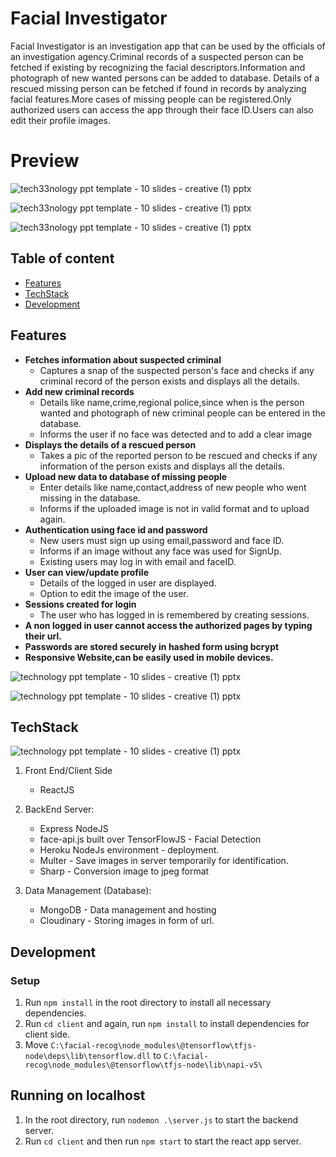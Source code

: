 # Facial Investigator

Facial Investigator is an investigation app that can be used by the officials of an investigation agency.Criminal records of a suspected person can be fetched if existing by recognizing the facial descriptors.Information and photograph of new wanted persons can be added to database. Details of a rescued missing person can be fetched if found in records by analyzing facial features.More cases of missing people can be registered.Only authorized users can access the app through their face ID.Users can also edit their profile images.

# Preview
![tech33nology ppt template - 10 slides - creative (1) pptx](https://user-images.githubusercontent.com/92640652/170768345-70c77fdc-4a26-4d54-a6a8-523c1d1ec3d2.png)

![tech33nology ppt template - 10 slides - creative (1) pptx](https://user-images.githubusercontent.com/92640652/170854655-b2442e77-74fc-4aae-9af5-3c463d555ec9.png)

![tech33nology ppt template - 10 slides - creative (1) pptx](https://user-images.githubusercontent.com/92640652/170854805-43c881d6-1918-4709-ba16-2b13e5f8afb9.png)


## Table of content
  - [Features](#features)
  - [TechStack](#techstack)
  - [Development](#development)
## Features
- **Fetches information about suspected criminal**
  - Captures a snap of the suspected person's face and checks if any criminal record of the person exists and displays all the details. 
- **Add new criminal records**
  - Details like name,crime,regional police,since when is the person wanted and photograph of new criminal people can be entered in the database.
  - Informs the user if no face was detected and to add a clear image
- **Displays the details of a rescued person**
  - Takes a pic of the reported person to be rescued and checks if any information of the person exists and displays all the details.
- **Upload new data to database of missing people**
  - Enter details like name,contact,address of new people who went missing in the database.
  - Informs if the uploaded image is not in valid format and to upload again.
- **Authentication using face id and password**
  - New users must sign up using email,password and face ID.
  - Informs if an image without any face was used for SignUp.
  - Existing users may log in with email and faceID.
- **User can view/update profile**
  - Details of the logged in user are displayed.
  - Option to edit the image of the user.
- **Sessions created for login**
  - The user who has logged in is remembered by creating sessions.
- **A non logged in user cannot access the authorized pages by typing their url.**
- **Passwords are stored securely in hashed form using bcrypt**
- **Responsive Website,can be easily used in mobile devices.**

![technology ppt template - 10 slides - creative (1) pptx](https://user-images.githubusercontent.com/92640652/170773666-2af3d9c2-89bb-4201-9250-b88db7039d3b.png)

 ![technology ppt template - 10 slides - creative (1) pptx](https://user-images.githubusercontent.com/92640652/170773848-f492e8e7-32e1-4105-af34-2d1b1fcb0cb9.png)


## TechStack
![technology ppt template - 10 slides - creative (1) pptx](https://user-images.githubusercontent.com/92640652/170002150-3d0c4fa0-4517-4681-8586-06f9bdb31595.png)

1. Front End/Client Side
   - ReactJS
   
2. BackEnd Server:
    - Express NodeJS
    - face-api.js built over TensorFlowJS - Facial Detection
    - Heroku NodeJs environment - deployment.
    - Multer - Save images in server temporarily for identification.
    - Sharp - Conversion image to jpeg format

3. Data Management (Database): 
    - MongoDB - Data management and hosting
    - Cloudinary - Storing images in form of url.
    
## Development
### Setup
1. Run `npm install` in the root directory to install all necessary dependencies.
2. Run `cd client` and again, run `npm install` to install dependencies for client side.
3. Move `C:\facial-recog\node_modules\@tensorflow\tfjs-node\deps\lib\tensorflow.dll` to `C:\facial-recog\node_modules\@tensorflow\tfjs-node\lib\napi-v5\`
## Running on localhost
1. In the root directory, run `nodemon .\server.js` to start the backend server.
2. Run `cd client` and then run `npm start` to start the react app server.



